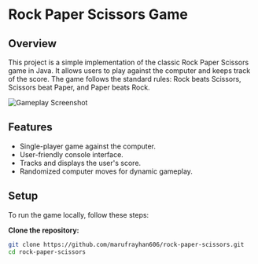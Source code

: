 # Rock Paper Scissors Game

## Overview
This project is a simple implementation of the classic Rock Paper Scissors game in Java. It allows users to play against the computer and keeps track of the score. The game follows the standard rules: Rock beats Scissors, Scissors beat Paper, and Paper beats Rock.

![Gameplay Screenshot](screenshots/gameplay.png)

## Features
- Single-player game against the computer.
- User-friendly console interface.
- Tracks and displays the user's score.
- Randomized computer moves for dynamic gameplay.

## Setup
To run the game locally, follow these steps:

 **Clone the repository:**
   ```bash
   git clone https://github.com/marufrayhan606/rock-paper-scissors.git
   cd rock-paper-scissors
